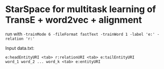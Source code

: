 # StarSpace for multitask learning of TransE + word2vec + alignment

run with `-trainMode 6 -fileFormat fastText -trainWord 1 -label 'e:' -relation 'r:'`

Input data.txt:
```
e:headEntityURI <tab> r:relationURI <tab> e:tailEntityURI
word_1 word_2 ... word_k <tab> e:entityURI
```